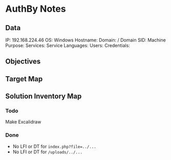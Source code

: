 # AuthBy Notes

## Data 

IP: 192.168.224.46
OS: Windows
Hostname:
Domain:  / Domain SID:
Machine Purpose: 
Services:
Service Languages:
Users:
Credentials:

## Objectives

## Target Map

## Solution Inventory Map


### Todo 

Make Excalidraw

### Done

- No LFI or DT for `index.php?file=../...`
- No LFI or DT for `/uploads/../...`

